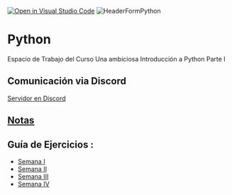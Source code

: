 [![Open in Visual Studio Code](https://classroom.github.com/assets/open-in-vscode-718a45dd9cf7e7f842a935f5ebbe5719a5e09af4491e668f4dbf3b35d5cca122.svg)](https://classroom.github.com/online_ide?assignment_repo_id=11994818&assignment_repo_type=AssignmentRepo)
![HeaderFormPython](https://github.com/fherreraprog/python/assets/136825860/15f8c0f2-914f-418f-a37e-b7341e199b8c)

# Python
Espacio de Trabajo del Curso Una ambiciosa Introducción a Python Parte I

## Comunicación via Discord

[Servidor en Discord](https://discord.gg/8UkcdXqvj3)

## [Notas](https://github.com/fherreraprog/python/tree/ff9c6ed3324a943b287da2f391b050714d814b32/notas)


## Guía de Ejercicios :

* [Semana I](https://github.com/fherreraprog/python/blob/95501bf01452f629e7506deca0c559c9407efb30/Ejercicios/Semana_I.md)
* [Semana II](https://github.com/fherreraprog/python/blob/95501bf01452f629e7506deca0c559c9407efb30/Ejercicios/Semana_II.md)
* [Semana III](https://github.com/fherreraprog/python/blob/95501bf01452f629e7506deca0c559c9407efb30/Ejercicios/Semana_III.md)
* [Semana IV](https://github.com/fherreraprog/python/blob/95501bf01452f629e7506deca0c559c9407efb30/Ejercicios/Semana_IV.md)
